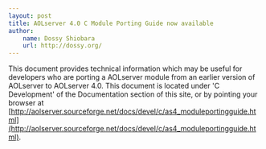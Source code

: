 ```yaml
---
layout: post
title: AOLserver 4.0 C Module Porting Guide now available
author:
    name: Dossy Shiobara
    url: http://dossy.org/
---
```


This document provides technical information which may be useful for
developers who are porting a AOLserver module from an earlier version of
AOLserver to AOLserver 4.0. This document is located under 'C
Development' of the Documentation section of this site, or by pointing
your browser at
[http://aolserver.sourceforge.net/docs/devel/c/as4_moduleportingguide.html](http://aolserver.sourceforge.net/docs/devel/c/as4_moduleportingguide.html).

